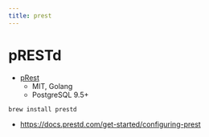 ```yaml
---
title: prest
---
```


# pRESTd

- [pRest](https://github.com/prest/prest)
  - MIT, Golang
  - PostgreSQL 9.5+


```bash
brew install prestd
```

- https://docs.prestd.com/get-started/configuring-prest
